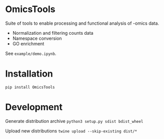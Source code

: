 # OmicsTools

Suite of tools to enable processing and functional analysis of -omics data. 

 * Normalization and filtering counts data
 * Namespace conversion
 * GO enrichment

See `example/demo.ipynb`.

# Installation

`pip install OmicsTools`


# Development

Generate distribution archive
`python3 setup.py sdist bdist_wheel`

Upload new distributions
`twine upload --skip-existing dist/*`